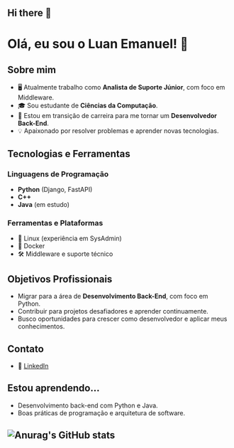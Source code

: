 ## Hi there 👋

# Olá, eu sou o Luan Emanuel! 👋

## Sobre mim
- 🖥️ Atualmente trabalho como **Analista de Suporte Júnior**, com foco em Middleware.
- 🎓 Sou estudante de **Ciências da Computação**.
- 🚀 Estou em transição de carreira para me tornar um **Desenvolvedor Back-End**.
- 💡 Apaixonado por resolver problemas e aprender novas tecnologias.

## Tecnologias e Ferramentas
### Linguagens de Programação
- **Python** (Django, FastAPI)
- **C++**
- **Java** (em estudo)

### Ferramentas e Plataformas
- 🐧 Linux (experiência em SysAdmin)
- 🐳 Docker
- 🛠️ Middleware e suporte técnico

## Objetivos Profissionais
- Migrar para a área de **Desenvolvimento Back-End**, com foco em Python.
- Contribuir para projetos desafiadores e aprender continuamente.
- Busco oportunidades para crescer como desenvolvedor e aplicar meus conhecimentos.

## Contato
- 🔗 [LinkedIn](www.linkedin.com/in/luan-emanuel-rinaldi-argentato-a788b4214)

## Estou aprendendo...
- Desenvolvimento back-end com Python e Java.
- Boas práticas de programação e arquitetura de software.

![Anurag's GitHub stats](https://github-readme-stats.vercel.app/api?username=anuraghazra&show_icons=true&theme=radical)
---
